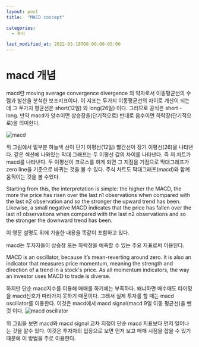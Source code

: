 ```yaml
---
layout: post
title:  "MACD concept"

categories:
  - 주식

last_modified_at: 2022-03-18T08:06:00-05:00
---
```


macd 개념
===

macd란 moving average convergence divergence 의 약자로서 이동평균선의 수렴과 발산을 분석한 보조지표이다.
이 지표는 두가지 이동평균선의 차이로 계산이 되는데 그 두가지 평균선은 short(12일) 와 long(26일) 이다.
그러므로 공식은 short - long.
만약 macd가 양수이면 상승장을(단기적으로) 반대로 음수이면 하락장(단기적으로)을 의미한다.


![macd](https://user-images.githubusercontent.com/47611901/158916629-a4d65b2a-d804-4471-89a2-995c64a2befd.png)

위 그림에서 밑부분 하늘색 선이 단기 이평선(12일) 빨간선이 장기 이평선(26)을 나타낸다.
같은 섹션에 나와있는 막대 그래프는 두 이평선 값의 차이를 나타낸다. 즉 저 차트가 macd를 나타낸다. 두 이평선이 크로스를 하게 되면 그 지점을 기점으로 막대그래프가 zero line을 기준으로 바뀌는 것을 볼 수 있다.
주식 차트도 막대그래프(macd)와 함께 움직이는 것을 볼 수있다.

Starting from this, the interpretation is simple: the higher the MACD, the more the price has risen over the last
n1 observations when compared with the last n2 observation and so the stronger the upward trend has been.
Likewise, a small negative MACD indicates that the price has fallen over the last n1 observations when
compared with the last n2 observations and so the stronger the downward trend has been.

이 영문 설명도 위에 기술한 내용을 똑같이 포함하고 있다.

macd는 투자자들이 상승장 또는 하락장을 예측할 수 있는 주요 지표로써 이용된다.

MACD is an oscillator, because it’s mean-reverting around zero. It is also an indicator that measures price
momentum, meaning the strength and direction of a trend in a stock's price. As all momentum indicators, the
way an investor uses MACD to trade is diverse.

하지만 단순 macd지수를 이용해 매매를 하기에는 부족하다. 왜냐하면 매수매도 타이밍을 macd신호가 따라가지 못하기 때문이다.
그래서 실제 투자를 할 때는 macd oscillator를 이용한다. 이것은 macd에서 macd signal(macd 9일 이동 평균선)을 뺀 것 이다.
![macd oscillator](https://user-images.githubusercontent.com/47611901/158918348-e256dce5-3adb-40a5-ac5d-8e7d2400da19.gif)

위 그림을 보면 macd와 macd signal 교차 지점이 단순 macd 지표보다 먼저 일어나는 것을 알수 있다. 이것은 투자자의 입장으로 보면 먼저 보고 매매 시점을 잡을 수 있기 때문에 이 방법을 주로 이용한다.
